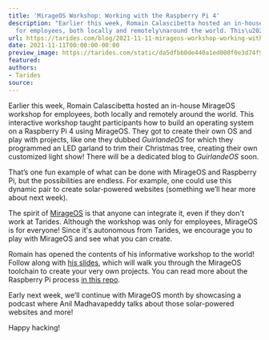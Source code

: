 ```yaml
---
title: 'MirageOS Workshop: Working with the Raspberry Pi 4'
description: "Earlier this week, Romain Calascibetta hosted an in-house MirageOS workshop
  for employees, both locally and remotely\naround the world. This\u2026"
url: https://tarides.com/blog/2021-11-11-mirageos-workshop-working-with-the-raspberry-pi-4
date: 2021-11-11T00:00:00-00:00
preview_image: https://tarides.com/static/da5dfbb0de440a1ed000f0e3d74f9f51/2070e/RP4.jpg
featured:
authors:
- Tarides
source:
---
```


<p>Earlier this week, Romain Calascibetta hosted an in-house MirageOS workshop for employees, both locally and remotely
around the world. This interactive workshop taught participants how to build an operating system on a Raspberry
Pi 4 using MirageOS. They got to create their own OS and play with projects, like one they dubbed <em>GuirlandeOS</em> for
which they programmed an LED garland to trim their Christmas tree, creating their own customized light show! There will
be a dedicated blog to <em>GuirlandeOS</em> soon.</p>
<p>That&rsquo;s one fun example of what can be done with MirageOS and Raspberry Pi, but the possibilities are endless.
For example, one could use this dynamic pair to create solar-powered websites (something we&rsquo;ll hear more about next week).</p>
<p>The spirit of <a href="https://mirage.io">MirageOS</a> is that anyone can integrate it, even if they don't work at Tarides. Although the
workshop was only for employees, MirageOS is for everyone! Since it's autonomous from Tarides, we encourage you
to play with MirageOS and see what you can create.</p>
<p>Romain has opened the contents of his informative workshop to the world! Follow along with
<a href="https://drive.google.com/file/d/1NeYA5pjN-4xjFWCpyYxkVSsn4ii9Nktp/view?usp=drivesdk">his slides</a>,
which will walk you through the MirageOS toolchain to create your very own projects. You can read more about the
Raspberry Pi process <a href="https://github.com/mirage/mirage/pull/1253">in this repo</a>.</p>
<p>Early next week, we&rsquo;ll continue with MirageOS month by showcasing a podcast where Anil Madhavapeddy
talks about those solar-powered websites and more!</p>
<p>Happy hacking!</p>
